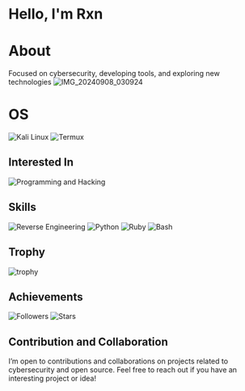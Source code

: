 # Hello, I'm Rxn
# About
Focused on cybersecurity, developing tools, and exploring new technologies
![IMG_20240908_030924](https://github.com/user-attachments/assets/9a7e5dd3-f832-4026-aa2d-a348248647a8)
# OS
![Kali Linux](https://img.shields.io/badge/-Kali%20Linux-000000?style=flat&logo=kali-linux&logoColor=maroon)
![Termux](https://img.shields.io/badge/Termux-000000?style=flat&logo=termux&logoColor=maroon)
## Interested In
![Programming and Hacking](https://img.shields.io/badge/Programming%20and%20Hacking-%23FF0000?style=flat&logo=hackerrank&logoColor=maroon)
## Skills
![Reverse Engineering](https://img.shields.io/badge/Reverse_Engineering-maroon?style=flat&labelColor=000000&color=maroon)
![Python](https://img.shields.io/badge/-Python-3776AB?style=flat&logo=python&logoColor=maroon)
![Ruby](https://img.shields.io/badge/-Ruby-CC342D?style=flat&logo=ruby&logoColor=maroon)
![Bash](https://img.shields.io/badge/-Bash-4EAA25?style=flat&logo=gnu-bash&logoColor=maroon)
## Trophy
![trophy](https://github-profile-trophy.vercel.app/?username=ryo-ma&theme=dark_lover)
## Achievements
![Followers](https://img.shields.io/badge/Followers-6k-maroon)
![Stars](https://img.shields.io/badge/Stars-9k-maroon)
## Contribution and Collaboration
I’m open to contributions and collaborations on projects related to cybersecurity and open source. Feel free to reach out if you have an interesting project or idea!
